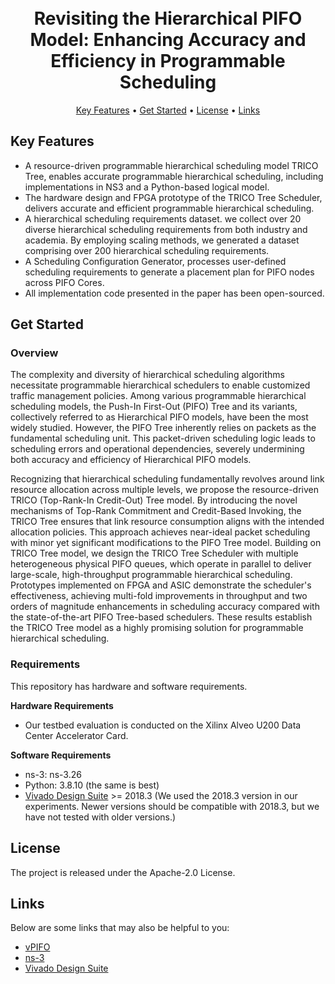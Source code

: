 <h1 align="center">
  <br>
  Revisiting the Hierarchical PIFO Model: Enhancing Accuracy and Efficiency in Programmable Scheduling
  <br>
</h1>
<p align="center">
  <a href="#-key-features">Key Features</a> •
  <a href="#-get-started">Get Started</a> •
  <a href="#-license">License</a> •
  <a href="#-links">Links</a>
</p>

## Key Features

* A resource-driven programmable hierarchical scheduling model TRICO Tree, enables accurate programmable hierarchical scheduling, including implementations in NS3 and a Python-based logical model.
* The hardware design and FPGA prototype of the TRICO Tree Scheduler, delivers accurate and efficient programmable hierarchical scheduling.
* A hierarchical scheduling requirements dataset. we collect over 20 diverse hierarchical scheduling requirements from both industry and academia. By employing scaling methods, we generated a dataset comprising over 200 hierarchical scheduling requirements.
* A Scheduling Configuration Generator, processes user-defined scheduling requirements to generate a placement plan for PIFO nodes across PIFO Cores.
* All implementation code presented in the paper has been open-sourced.

## Get Started

### Overview

The complexity and diversity of hierarchical scheduling algorithms necessitate programmable hierarchical schedulers to enable customized traffic management policies. Among various programmable hierarchical scheduling models, the Push-In First-Out (PIFO) Tree and its variants, collectively referred to as Hierarchical PIFO models, have been the most widely studied. However, the PIFO Tree inherently relies on packets as the fundamental scheduling unit. This packet-driven scheduling logic leads to scheduling errors and operational dependencies,  severely undermining both accuracy and efficiency of Hierarchical PIFO models.

Recognizing that hierarchical scheduling fundamentally revolves around link resource allocation across multiple levels,  we propose the resource-driven TRICO (Top-Rank-In Credit-Out) Tree model. By introducing  the novel mechanisms of Top-Rank Commitment and Credit-Based Invoking, the TRICO Tree ensures that link resource consumption  aligns with the intended allocation policies. This approach achieves near-ideal packet scheduling with minor yet significant modifications to the PIFO Tree model. Building on TRICO Tree model,  we design the TRICO Tree Scheduler with multiple heterogeneous physical PIFO queues, which operate in parallel to deliver large-scale, high-throughput programmable hierarchical scheduling. Prototypes implemented on FPGA and ASIC demonstrate the scheduler's effectiveness, achieving multi-fold improvements in throughput and two orders of magnitude enhancements in scheduling accuracy compared with the state-of-the-art PIFO Tree-based schedulers. These results establish the TRICO Tree model as a highly promising solution for programmable hierarchical scheduling.

### Requirements

This repository has hardware and software requirements.

**Hardware Requirements**

* Our testbed evaluation is conducted on the Xilinx Alveo U200 Data Center Accelerator Card.

**Software Requirements**

* ns-3: ns-3.26
* Python: 3.8.10 (the same is best)
* [Vivado Design Suite](https://www.xilinx.com/support/download/index.html/content/xilinx/en/downloadNav/vivado-design-tools/archive.html) >= 2018.3 (We used the 2018.3 version in our experiments. Newer versions should be compatible with 2018.3, but we have not tested with older versions.)

## License

The project is released under the Apache-2.0 License.

## Links

Below are some links that may also be helpful to you:

- [vPIFO](https://github.com/vPIFO-image/vPIFO)
- [ns-3](https://www.nsnam.org/)
- [Vivado Design Suite](https://www.xilinx.com/support/download/index.html/content/xilinx/en/downloadNav/vivado-design-tools/archive.html)


